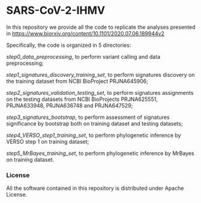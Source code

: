 SARS-CoV-2-IHMV
===============

In this repository we provide all the code to replicate the analyses presented in https://www.biorxiv.org/content/10.1101/2020.07.06.189944v2 

Specifically, the code is organized in 5 directories: 

*step0_data_preprocessing*, to perform variant calling and data preprocessing; 

*step1_signatures_discovery_training_set*, to perform signatures discovery on the training dataset from NCBI BioProject PRJNA645906; 

*step2_signatures_validation_testing_set*, to perform signatures assignments on the testing datasets from NCBI BioProjects PRJNA625551, PRJNA633948, PRJNA636748 and PRJNA647529; 

*step3_signatures_bootstrap*, to perform assessment of signatures significance by bootstrap both on training dataset and testing datasets; 

*step4_VERSO_step1_training_set*, to perform phylogenetic inference by VERSO step 1 on training dataset; 

*step5_MrBayes_training_set*, to perform phylogenetic inference by MrBayes on training dataset. 

### License

All the software contained in this repository is distributed under Apache License. 
